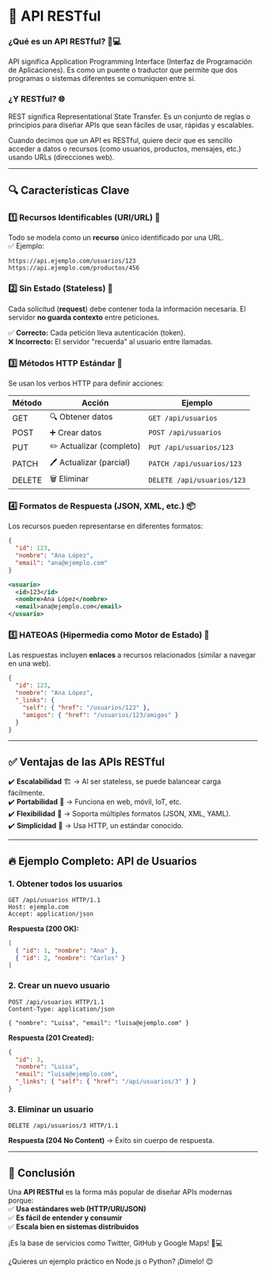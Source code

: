 # 🚀 API RESTful  

### ¿Qué es un API RESTful? 🤔💻
API significa Application Programming Interface (Interfaz de Programación de Aplicaciones). Es como un puente o traductor que permite que dos programas o sistemas diferentes se comuniquen entre sí.

### ¿Y RESTful? 🌐
REST significa Representational State Transfer. Es un conjunto de reglas o principios para diseñar APIs que sean fáciles de usar, rápidas y escalables.

Cuando decimos que un API es RESTful, quiere decir que es sencillo acceder a datos o recursos (como usuarios, productos, mensajes, etc.) usando URLs (direcciones web).

---

## 🔍 **Características Clave**  

### 1️⃣ **Recursos Identificables (URI/URL)** 📌  
Todo se modela como un **recurso** único identificado por una URL.  
✅ Ejemplo:  
```
https://api.ejemplo.com/usuarios/123  
https://api.ejemplo.com/productos/456  
```

### 2️⃣ **Sin Estado (Stateless)** 🧩  
Cada solicitud (**request**) debe contener toda la información necesaria. El servidor **no guarda contexto** entre peticiones.  

✅ **Correcto:** Cada petición lleva autenticación (token).  
❌ **Incorrecto:** El servidor "recuerda" al usuario entre llamadas.  

### 3️⃣ **Métodos HTTP Estándar** 📡  
Se usan los verbos HTTP para definir acciones:  

| Método | Acción           | Ejemplo                     |
|--------|------------------|-----------------------------|
| GET    | 🔍 Obtener datos  | `GET /api/usuarios`         |
| POST   | ➕ Crear datos    | `POST /api/usuarios`        |
| PUT    | ✏️ Actualizar (completo) | `PUT /api/usuarios/123` |
| PATCH  | 🖊️ Actualizar (parcial) | `PATCH /api/usuarios/123` |
| DELETE | 🗑️ Eliminar       | `DELETE /api/usuarios/123` |

### 4️⃣ **Formatos de Respuesta (JSON, XML, etc.)** 📦  
Los recursos pueden representarse en diferentes formatos:  
```json
{
  "id": 123,
  "nombre": "Ana López",
  "email": "ana@ejemplo.com"
}
```
```xml
<usuario>
  <id>123</id>
  <nombre>Ana López</nombre>
  <email>ana@ejemplo.com</email>
</usuario>
```

### 5️⃣ **HATEOAS (Hipermedia como Motor de Estado)** 🔗  
Las respuestas incluyen **enlaces** a recursos relacionados (similar a navegar en una web).  
```json
{
  "id": 123,
  "nombre": "Ana López",
  "_links": {
    "self": { "href": "/usuarios/123" },
    "amigos": { "href": "/usuarios/123/amigos" }
  }
}
```

---

## ✅ **Ventajas de las APIs RESTful**  

✔️ **Escalabilidad** 🏗️ → Al ser stateless, se puede balancear carga fácilmente.  
✔️ **Portabilidad** 📲 → Funciona en web, móvil, IoT, etc.  
✔️ **Flexibilidad** 🧩 → Soporta múltiples formatos (JSON, XML, YAML).  
✔️ **Simplicidad** 🎯 → Usa HTTP, un estándar conocido.  

---

## 🔥 **Ejemplo Completo: API de Usuarios**  

### **1. Obtener todos los usuarios**  
```http
GET /api/usuarios HTTP/1.1
Host: ejemplo.com
Accept: application/json
```
**Respuesta (200 OK):**  
```json
[
  { "id": 1, "nombre": "Ana" },
  { "id": 2, "nombre": "Carlos" }
]
```

### **2. Crear un nuevo usuario**  
```http
POST /api/usuarios HTTP/1.1
Content-Type: application/json

{ "nombre": "Luisa", "email": "luisa@ejemplo.com" }
```
**Respuesta (201 Created):**  
```json
{
  "id": 3,
  "nombre": "Luisa",
  "email": "luisa@ejemplo.com",
  "_links": { "self": { "href": "/api/usuarios/3" } }
}
```

### **3. Eliminar un usuario**  
```http
DELETE /api/usuarios/3 HTTP/1.1
```
**Respuesta (204 No Content)** → Éxito sin cuerpo de respuesta.  

---

## 📌 **Conclusión**  
Una **API RESTful** es la forma más popular de diseñar APIs modernas porque:  
✅ **Usa estándares web (HTTP/URI/JSON)**  
✅ **Es fácil de entender y consumir**  
✅ **Escala bien en sistemas distribuidos**  

¡Es la base de servicios como Twitter, GitHub y Google Maps! 🚀💻  

¿Quieres un ejemplo práctico en Node.js o Python? ¡Dímelo! 😊